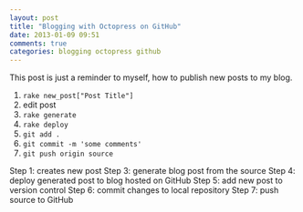 ```yaml
---
layout: post
title: "Blogging with Octopress on GitHub"
date: 2013-01-09 09:51
comments: true
categories: blogging octopress github
---
```

This post is just a reminder to myself, how to publish new posts to my blog.

1. `rake new_post["Post Title"]`
2. edit post
3. `rake generate`
4. `rake deploy`
5. `git add .`
6. `git commit -m 'some comments'`
7. `git push origin source`

Step 1: creates new post
Step 3: generate blog post from the source
Step 4: deploy generated post to blog hosted on GitHub
Step 5: add new post to version control
Step 6: commit changes to local repository
Step 7: push source to GitHub